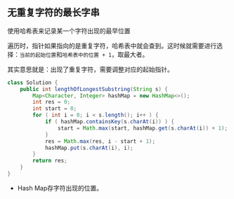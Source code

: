 ## 无重复字符的最长字串

使用哈希表来记录某一个字符出现的最早位置

遍历时，指针如果指向的是重复字符，哈希表中就会查到。这时候就需要进行选择：`当前的起始位置`和`哈希表中的位置 + 1`，取最大者。

其实意思就是：出现了重复字符，需要调整对应的起始指针。

```java
class Solution {
    public int lengthOfLongestSubstring(String s) {
        Map<Character, Integer> hashMap = new HashMap<>();
        int res = 0;
        int start = 0;
        for ( int i = 0; i < s.length(); i++ ) {
            if ( hashMap.containsKey(s.charAt(i)) ) {
                start = Math.max(start, hashMap.get(s.charAt(i)) + 1);
            }
            res = Math.max(res, i - start + 1);
            hashMap.put(s.charAt(i), i);
        }
        return res;
    }
}
```

- Hash Map存字符出现的位置。